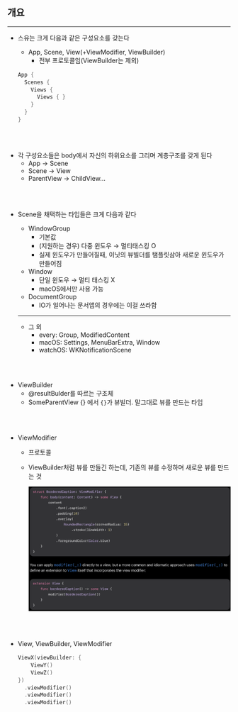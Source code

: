 ## 개요

---

- 스유는 크게 다음과 같은 구성요소를 갖는다
    - App, Scene, View(+ViewModifier, ViewBuilder)
        - 전부 프로토콜임(ViewBuilder는 제외)
    
    ```swift
    App {
      Scenes {
        Views {
          Views { }
        }
      }
    } 
    ```
   
<br><br>
 
- 각 구성요소들은 body에서 자신의 하위요소를 그리며 계층구조를 갖게 된다
    - App → Scene
    - Scene →  View
    - ParentView → ChildView…
   
<br><br>

- Scene을 채택하는 타입들은 크게 다음과 같다
    - WindowGroup
        - 기본값
        - (지원하는 경우) 다중 윈도우 → 멀티태스킹 O
        - 실제 윈도우가 만들어질때, 이닛의 뷰빌더를 탬플릿삼아 새로운 윈도우가 만들어짐
    - Window
        - 단일 윈도우 → 멀티 태스킹 X
        - macOS에서만 사용 가능
    - DocumentGroup
        - IO가 일어나는 문서앱의 경우에는 이걸 쓰라함
    
    ---
    
    - 그 외
        - every: Group, ModifiedContent
        - macOS: Settings, MenuBarExtra, Window
        - watchOS: WKNotificationScene
   
<br><br>

- ViewBuilder
    - @resultBulder를 따르는 구조체
    - SomeParentView {} 에서 `{}`가 뷰빌더.  말그대로 뷰를 만드는 타입
   
<br><br>
    
- ViewModifier
    - 프로토콜
    - ViewBuilder처럼 뷰를 만들긴 하는데, 기존의 뷰를 수정하며 새로운 뷰를 만드는 것
        
        ![스크린샷.png](./media/이미지1.png)
        
   
<br><br>

- View, ViewBuilder, ViewModifier
    
    ```swift
    ViewX(viewBuilder: {
    	ViewY()
    	ViewZ()
    }) 
      .viewModifier()
      .viewModifier()
      .viewModifier()
    ```
